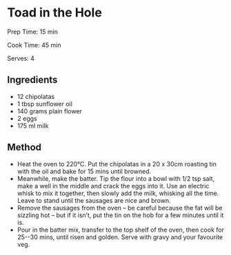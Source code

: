 # Toad in the Hole

Prep Time: 15 min

Cook Time: 45 min

Serves: 4
## Ingredients
* 12 chipolatas
* 1 tbsp sunflower oil
* 140 grams plain flower
* 2 eggs
* 175 ml milk


## Method
* Heat the oven to 220°C. Put the chipolatas in a 20 x 30cm roasting tin with the oil and bake for 15 mins until browned.
* Meanwhile, make the batter. Tip the flour into a bowl with 1/2 tsp salt, make a well in the middle and crack the eggs into it. Use an electric whisk to mix it together, then slowly add the milk, whisking all the time. Leave to stand until the sausages are nice and brown.
* Remove the sausages from the oven – be careful because the fat will be sizzling hot – but if it isn’t, put the tin on the hob for a few minutes until it is.
* Pour in the batter mix, transfer to the top shelf of the oven, then cook for 25--30 mins, until risen and golden. Serve with gravy and your favourite veg.
